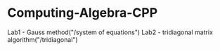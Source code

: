 # Computing-Algebra-CPP

Lab1 - Gauss method("/system of equations")
Lab2 - tridiagonal matrix algorithm("/tridiagonal")
